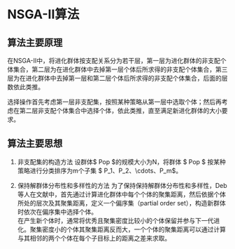 # NSGA-II算法

## 算法主要原理

在NSGA-II中，将进化群体按支配关系分为若干层，第一层为进化群体的非支配个体集合，第二层为在进化群体中去掉第一层个体后所求得的非支配个体集合，第三层为在进化群体中去掉第一层和第二层个体后所求得的非支配个体集合，后面的层数依此类推。  
  
选择操作首先考虑第一层非支配集，按照某种策略从第一层中选取个体；然后再考虑在第二层非支配个体集合中选择个体，依此类推，直至满足新进化群体的大小要求。

## 算法主要思想

1. 非支配集的构造方法
设群体$ Pop $的规模大小为N，将群体 $ Pop $ 按某种策略进行分类排序为m个子集 $ P_1、P_2、\cdots、P_m$。  

2. 保持解群体分布性和多样性的方法
为了保持保持解群体分布性和多样性，Deb等人在文献中，首先通过计算进化群体中每个个体的聚集距离，然后依据个体所处的层次及其聚集距离，定义一个偏序集（partial order set），构造新群体时依次在偏序集中选择个体。<br/>
在产生新个体时，通常将优秀且聚集密度比较小的个体保留并参与下一代进化。聚集密度小的个体其聚集距离反而大，一个个体的聚集距离可以通过计算与其相邻的两个个体在每个子目标上的距离之差来求取。
